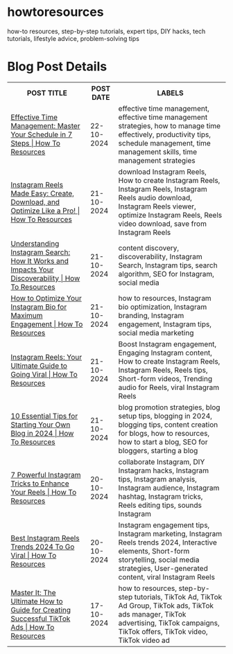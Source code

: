 # howtoresources
how-to resources, step-by-step tutorials, expert tips, DIY hacks, tech tutorials, lifestyle advice, problem-solving tips

# Blog Post Details

<table>
  <tr>
    <th>POST TITLE</th>
    <th>POST DATE</th>
    <th>LABELS</th>
  </tr>
  <tr>
    <td><a href="https://howtoresources.blogspot.com/2024/10/effective-time-management.html">Effective Time Management: Master Your Schedule in 7 Steps | How To Resources</a></td>
    <td>22-10-2024</td>
    <td>effective time management, effective time management strategies, how to manage time effectively, productivity tips, schedule management, time management skills, time management strategies</td>
  </tr>
  <tr>
    <td><a href="https://howtoresources.blogspot.com/2024/10/instagram-reels-made-easy.html">Instagram Reels Made Easy: Create, Download, and Optimize Like a Pro! | How To Resources</a></td>
    <td>21-10-2024</td>
    <td>download Instagram Reels, How to create Instagram Reels, Instagram Reels, Instagram Reels audio download, Instagram Reels viewer, optimize Instagram Reels, Reels video download, save from Instagram Reels</td>
  </tr>
  <tr>
    <td><a href="https://howtoresources.blogspot.com/2024/10/understanding-instagram-search-how-it-works.html">Understanding Instagram Search: How It Works and Impacts Your Discoverability | How To Resources</a></td>
    <td>21-10-2024</td>
    <td>content discovery, discoverability, Instagram Search, Instagram tips, search algorithm, SEO for Instagram, social media</td>
  </tr>
  <tr>
    <td><a href="https://howtoresources.blogspot.com/2024/10/optimize-instagram-bio-engagement.html">How to Optimize Your Instagram Bio for Maximum Engagement | How To Resources</a></td>
    <td>21-10-2024</td>
    <td>how to resources, Instagram bio optimization, Instagram branding, Instagram engagement, Instagram tips, social media marketing</td>
  </tr>
  <tr>
    <td><a href="https://howtoresources.blogspot.com/2024/10/instagram-reels-ultimate-guide.html">Instagram Reels: Your Ultimate Guide to Going Viral | How To Resources</a></td>
    <td>21-10-2024</td>
    <td>Boost Instagram engagement, Engaging Instagram content, How to create Instagram Reels, Instagram Reels, Reels tips, Short-form videos, Trending audio for Reels, viral Instagram Reels</td>
  </tr>
  <tr>
    <td><a href="https://howtoresources.blogspot.com/2024/10/starting-a-blog-tips-2024.html">10 Essential Tips for Starting Your Own Blog in 2024 | How To Resources</a></td>
    <td>21-10-2024</td>
    <td>blog promotion strategies, blog setup tips, blogging in 2024, blogging tips, content creation for blogs, how to resources, how to start a blog, SEO for bloggers, starting a blog</td>
  </tr>
  <tr>
    <td><a href="https://howtoresources.blogspot.com/2024/10/instagram-reels-tricks.html">7 Powerful Instagram Tricks to Enhance Your Reels | How To Resources</a></td>
    <td>20-10-2024</td>
    <td>collaborate Instagram, DIY Instagram hacks, Instagram tips, Instagram analysis, Instagram audience, Instagram hashtag, Instagram tricks, Reels editing tips, sounds Instagram</td>
  </tr>
  <tr>
    <td><a href="https://howtoresources.blogspot.com/2024/10/instagram-reels-trends-2024.html">Best Instagram Reels Trends 2024 To Go Viral | How To Resources</a></td>
    <td>20-10-2024</td>
    <td>Instagram engagement tips, Instagram marketing, Instagram Reels trends 2024, Interactive elements, Short-form storytelling, social media strategies, User-generated content, viral Instagram Reels</td>
  </tr>
  <tr>
    <td><a href="https://howtoresources.blogspot.com/2024/10/master-it-ultimate-how-to-guide-for-creating-successful-tiktok-ads.html">Master It: The Ultimate How to Guide for Creating Successful TikTok Ads | How To Resources</a></td>
    <td>17-10-2024</td>
    <td>how to resources, step-by-step tutorials, TikTok Ad, TikTok Ad Group, TikTok ads, TikTok ads manager, TikTok advertising, TikTok campaigns, TikTok offers, TikTok video, TikTok video ad</td>
  </tr>
</table>



